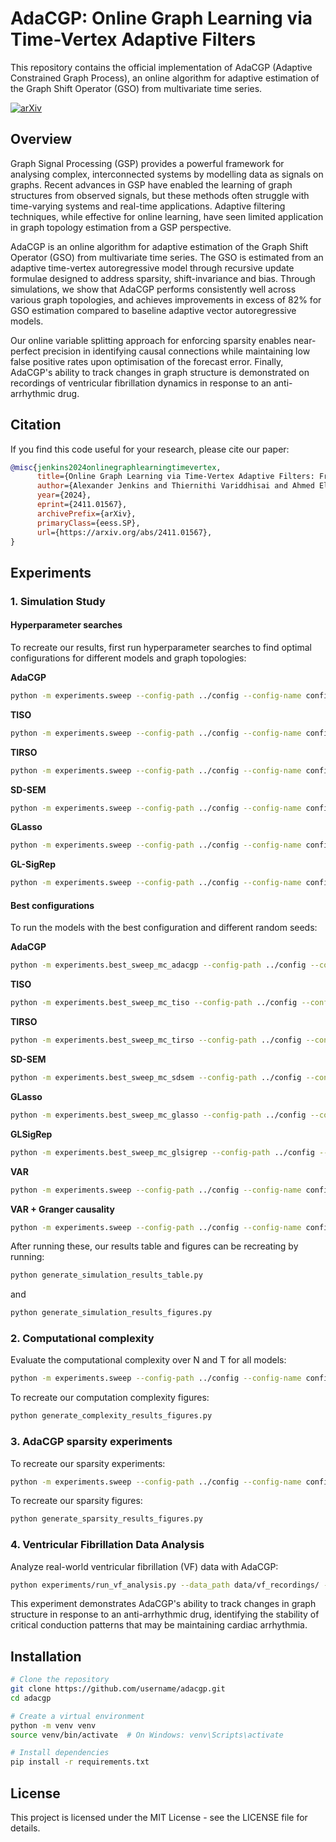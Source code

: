 # AdaCGP: Online Graph Learning via Time-Vertex Adaptive Filters

This repository contains the official implementation of AdaCGP (Adaptive Constrained Graph Process), an online algorithm for adaptive estimation of the Graph Shift Operator (GSO) from multivariate time series.

[![arXiv](https://img.shields.io/badge/arXiv-2411.01567-b31b1b.svg)](https://arxiv.org/abs/2411.01567)

## Overview

Graph Signal Processing (GSP) provides a powerful framework for analysing complex, interconnected systems by modelling data as signals on graphs. Recent advances in GSP have enabled the learning of graph structures from observed signals, but these methods often struggle with time-varying systems and real-time applications. Adaptive filtering techniques, while effective for online learning, have seen limited application in graph topology estimation from a GSP perspective.

AdaCGP is an online algorithm for adaptive estimation of the Graph Shift Operator (GSO) from multivariate time series. The GSO is estimated from an adaptive time-vertex autoregressive model through recursive update formulae designed to address sparsity, shift-invariance and bias. Through simulations, we show that AdaCGP performs consistently well across various graph topologies, and achieves improvements in excess of 82% for GSO estimation compared to baseline adaptive vector autoregressive models.

Our online variable splitting approach for enforcing sparsity enables near-perfect precision in identifying causal connections while maintaining low false positive rates upon optimisation of the forecast error. Finally, AdaCGP's ability to track changes in graph structure is demonstrated on recordings of ventricular fibrillation dynamics in response to an anti-arrhythmic drug.

## Citation

If you find this code useful for your research, please cite our paper:

```bibtex
@misc{jenkins2024onlinegraphlearningtimevertex,
      title={Online Graph Learning via Time-Vertex Adaptive Filters: From Theory to Cardiac Fibrillation}, 
      author={Alexander Jenkins and Thiernithi Variddhisai and Ahmed El-Medany and Fu Siong Ng and Danilo Mandic},
      year={2024},
      eprint={2411.01567},
      archivePrefix={arXiv},
      primaryClass={eess.SP},
      url={https://arxiv.org/abs/2411.01567}, 
}
```

## Experiments

### 1. Simulation Study

#### Hyperparameter searches
To recreate our results, first run hyperparameter searches to find optimal configurations for different models and graph topologies:

**AdaCGP**
```bash
python -m experiments.sweep --config-path ../config --config-name config_sweep
```

**TISO**
```bash
python -m experiments.sweep --config-path ../config --config-name config_sweep_tiso
```

**TIRSO**
```bash
python -m experiments.sweep --config-path ../config --config-name config_sweep_tirso
```

**SD-SEM**
```bash
python -m experiments.sweep --config-path ../config --config-name config_sweep_sdsem
```

**GLasso**
```bash
python -m experiments.sweep --config-path ../config --config-name config_sweep_glasso
```

**GL-SigRep**
```bash
python -m experiments.sweep --config-path ../config --config-name config_sweep_glsigrep
```

#### Best configurations

To run the models with the best configuration and different random seeds:

**AdaCGP**
```bash
python -m experiments.best_sweep_mc_adacgp --config-path ../config --config-name config_best_sweep_mc
```

**TISO**
```bash
python -m experiments.best_sweep_mc_tiso --config-path ../config --config-name config_best_sweep_mc_tiso
```

**TIRSO**
```bash
python -m experiments.best_sweep_mc_tirso --config-path ../config --config-name config_best_sweep_mc_tirso
```

**SD-SEM**
```bash
python -m experiments.best_sweep_mc_sdsem --config-path ../config --config-name config_best_sweep_mc_sdsem
```

**GLasso**
```bash
python -m experiments.best_sweep_mc_glasso --config-path ../config --config-name config_best_sweep_mc_glasso
```

**GLSigRep**
```bash
python -m experiments.best_sweep_mc_glsigrep --config-path ../config --config-name config_best_sweep_mc_glsigrep
```

**VAR**
```bash
python -m experiments.sweep --config-path ../config --config-name config_sweep_mc_var
```

**VAR + Granger causality**
```bash
python -m experiments.sweep --config-path ../config --config-name config_sweep_mc_granger
```

After running these, our results table and figures can be recreating by running:
```bash
python generate_simulation_results_table.py
```
and
```bash
python generate_simulation_results_figures.py
```

### 2. Computational complexity

Evaluate the computational complexity over N and T for all models:
```bash
python -m experiments.sweep --config-path ../config --config-name config_complexity_sweep
```

To recreate our computation complexity figures:
```bash
python generate_complexity_results_figures.py
```

### 3. AdaCGP sparsity experiments

To recreate our sparsity experiments:

```bash
python -m experiments.sweep --config-path ../config --config-name config_sweep_sparsity
```

To recreate our sparsity figures:
```bash
python generate_sparsity_results_figures.py
```

### 4. Ventricular Fibrillation Data Analysis

Analyze real-world ventricular fibrillation (VF) data with AdaCGP:

```bash
python experiments/run_vf_analysis.py --data_path data/vf_recordings/ --drug flecainide
```

This experiment demonstrates AdaCGP's ability to track changes in graph structure in response to an anti-arrhythmic drug, identifying the stability of critical conduction patterns that may be maintaining cardiac arrhythmia.

## Installation

```bash
# Clone the repository
git clone https://github.com/username/adacgp.git
cd adacgp

# Create a virtual environment
python -m venv venv
source venv/bin/activate  # On Windows: venv\Scripts\activate

# Install dependencies
pip install -r requirements.txt
```

## License

This project is licensed under the MIT License - see the LICENSE file for details.